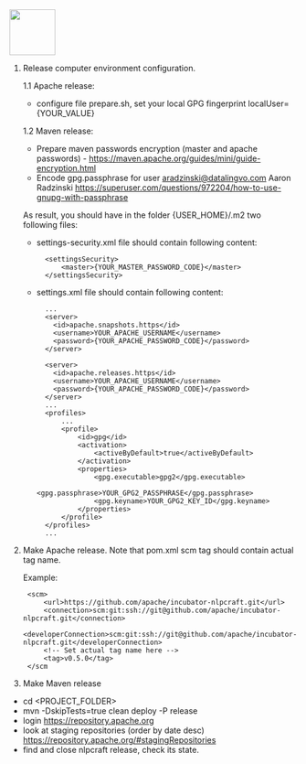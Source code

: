 <!--
 Licensed to the Apache Software Foundation (ASF) under one or more
 contributor license agreements.  See the NOTICE file distributed with
 this work for additional information regarding copyright ownership.
 The ASF licenses this file to You under the Apache License, Version 2.0
 (the "License"); you may not use this file except in compliance with
 the License.  You may obtain a copy of the License at

      http://www.apache.org/licenses/LICENSE-2.0

 Unless required by applicable law or agreed to in writing, software
 distributed under the License is distributed on an "AS IS" BASIS,
 WITHOUT WARRANTIES OR CONDITIONS OF ANY KIND, either express or implied.
 See the License for the specific language governing permissions and
 limitations under the License.
-->

<img src="https://nlpcraft.apache.org/images/nlpcraft_logo_black.gif" height="80px">

1. Release computer environment configuration.

    1.1 Apache release:
    - configure file prepare.sh, set your local GPG fingerprint localUser={YOUR_VALUE}

    1.2 Maven release:
    - Prepare maven passwords encryption (master and apache passwords) - https://maven.apache.org/guides/mini/guide-encryption.html
    - Encode gpg.passphrase for user aradzinski@datalingvo.com Aaron Radzinski https://superuser.com/questions/972204/how-to-use-gnupg-with-passphrase 
 
    As result, you should have in the folder {USER_HOME}/.m2 two following files:
    
    - settings-security.xml file should contain following content:
  
            <settingsSecurity>
                <master>{YOUR_MASTER_PASSWORD_CODE}</master>
            </settingsSecurity>
  
    - settings.xml file should contain following content:
  
            ...
            <server>
              <id>apache.snapshots.https</id>
              <username>YOUR_APACHE_USERNAME</username>
              <password>{YOUR_APACHE_PASSWORD_CODE}</password>
            </server>
            
            <server>
              <id>apache.releases.https</id>
              <username>YOUR_APACHE_USERNAME</username>
              <password>{YOUR_APACHE_PASSWORD_CODE}</password>
            </server>
            ...
            <profiles>
                ...
                <profile>
                    <id>gpg</id>
                    <activation>
                        <activeByDefault>true</activeByDefault>
                    </activation>
                    <properties>
                        <gpg.executable>gpg2</gpg.executable>
                        <gpg.passphrase>YOUR_GPG2_PASSPHRASE</gpg.passphrase>
                        <gpg.keyname>YOUR_GPG2_KEY_ID</gpg.keyname>
                    </properties>
                </profile>
            </profiles>
            ...
            
2. Make Apache release. Note that pom.xml scm tag should contain actual tag name.

    Example:
    
        <scm>
            <url>https://github.com/apache/incubator-nlpcraft.git</url>
            <connection>scm:git:ssh://git@github.com/apache/incubator-nlpcraft.git</connection>
            <developerConnection>scm:git:ssh://git@github.com/apache/incubator-nlpcraft.git</developerConnection>
            <!-- Set actual tag name here -->
            <tag>v0.5.0</tag>
        </scm
3. Make Maven release
  - cd <PROJECT_FOLDER>
  - mvn -DskipTests=true clean deploy -P release
  - login https://repository.apache.org
  - look at staging repositories (order by date desc) https://repository.apache.org/#stagingRepositories
  - find and close nlpcraft release, check its state.   
  
  
